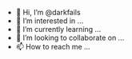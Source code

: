 - 👋 Hi, I’m @darkfails
- 👀 I’m interested in ...
- 🌱 I’m currently learning ...
- 💞️ I’m looking to collaborate on ...
- 📫 How to reach me ...

<!---
darkfails/darkfails is a ✨ special ✨ repository because its `README.md` (this file) appears on your GitHub profile.
You can click the Preview link to take a look at your changes.
--->
